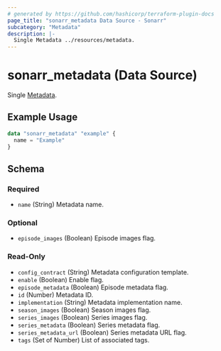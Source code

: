 ```yaml
---
# generated by https://github.com/hashicorp/terraform-plugin-docs
page_title: "sonarr_metadata Data Source - Sonarr"
subcategory: "Metadata"
description: |-
  Single Metadata ../resources/metadata.
---
```


# sonarr_metadata (Data Source)

<!-- subcategory:Metadata -->
Single [Metadata](../resources/metadata).

## Example Usage

```terraform
data "sonarr_metadata" "example" {
  name = "Example"
}
```

<!-- schema generated by tfplugindocs -->
## Schema

### Required

- `name` (String) Metadata name.

### Optional

- `episode_images` (Boolean) Episode images flag.

### Read-Only

- `config_contract` (String) Metadata configuration template.
- `enable` (Boolean) Enable flag.
- `episode_metadata` (Boolean) Episode metadata flag.
- `id` (Number) Metadata ID.
- `implementation` (String) Metadata implementation name.
- `season_images` (Boolean) Season images flag.
- `series_images` (Boolean) Series images flag.
- `series_metadata` (Boolean) Series metadata flag.
- `series_metadata_url` (Boolean) Series metadata URL flag.
- `tags` (Set of Number) List of associated tags.
